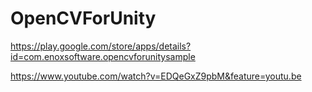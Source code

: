OpenCVForUnity
====================
https://play.google.com/store/apps/details?id=com.enoxsoftware.opencvforunitysample

https://www.youtube.com/watch?v=EDQeGxZ9pbM&feature=youtu.be

